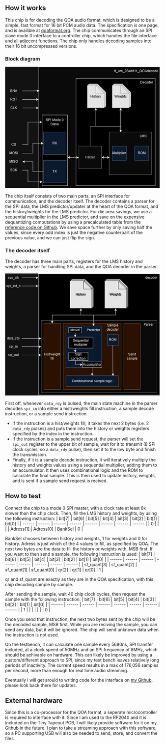 <!---

This file is used to generate your project datasheet. Please fill in the information below and delete any unused
sections.

You can also include images in this folder and reference them in the markdown. Each image must be less than
512 kb in size, and the combined size of all images must be less than 1 MB.
-->

## How it works

This chip is for decoding the QOA audio format, which is designed to be a simple, fast format for 16 bit PCM audio data. The specification is one page, and is availible at [qoaformat.org](https://qoaformat.org/). The chip communicates through an SPI slave mode 0 interface to a controller chip, which handles the file interface and all adjecent functions. The chip only handles decoding samples into their 16 bit uncompressed versions. 

### Block diagram

![A diagram showing the internal structure of the chip](28add11_QOAdecode_whole.jpg)

The chip itself consists of two main parts, an SPI interface for communication, and the decoder itself. The decoder contains a parser for the SPI data, the LMS predictor/updater at the heart of the QOA format, and the history/weights for the LMS predictor. 
For die area savings, we use a sequential multiplier in the LMS predictor, and save on the expensive dequantizing computations by using a precalculated table from the [reference code on Github](https://github.com/phoboslab/qoa). We save space further by only saving half the values, since every odd index is just the negative counterpart of the previous value, and we can just flip the sign.

### The decoder itself

The decoder has three main parts, registers for the LMS history and weights, a parser for handling SPI data, and the QOA decoder in the parser.

![A block diagram of the decoder itself, showing the components and how they are linked](decoder.jpg)

First off, whenever `data_rdy` is pulsed, the main state machine in the parser decodes `spi_in` into either a hist/weights fill instruction, a sample decode instruction, or a sample send instruction.
- If the instruction is a hist/weights fill, it takes the next 2 bytes (i.e. 2 `data_rdy` pulses) and puts them into the history or weights registers specified by the index in the instruction.
- If the instruction is a sample send request, the parser will set the `spi_out` register to the upper bit of sample, wait for it to transmit (8 SPI clock cycles, so a `data_rdy` pulse), then set it to the low byte and finish the transmission.
- Finally, if it is a sample decode instruction, it will iteratively multiply the history and weights values using a sequential multiplier, adding them to an accumulator. It then uses combinational logic and the ROM to calculate the final sample. This is then used to update history, weights, and is sent if a sample send request is recived.

## How to test

Connect the chip to a mode 0 SPI master, with a clock rate at least 6x slower than the chip clock. Then, fill the LMS history and weights, by using the following instruction:
| bit[7] | bit[6] | bit[5] | bit[4] | bit[3] | bit[2] | bit[1] | bit[0] |
| ------ | ------ | ------ | ------ | ------ | ------ | ------ | ------ |
|   0   |      |      |      | Adress[1] | Adress[0] | BankSel |   0    |

BankSel chooses between history and weights, 1 for weights and 0 for history. Adress is just which of the 4 values to fill, as specified by QOA. The next two bytes are the data to fill the history or weights with, MSB first.
If you want to then send a sample, the following instruction is used:
| bit[7] | bit[6] | bit[5] | bit[4] | bit[3] | bit[2] | bit[1] | bit[0] |
| ------ | ------ | ------ | ------ | ------ | ------ | ------ | ------ |
| sf_quant[3] | sf_quant[2] | sf_quant[1] | sf_quant[0] | qr[2] | qr[1] | qr[0] |   1    |

qr and sf_quant are exactly as they are in the QOA specification, with this chip decoding sample by sample.

After sending the sample, wait 40 chip clock cycles, then request the sample with the following instruction:
| bit[7] | bit[6] | bit[5] | bit[4] | bit[3] | bit[2] | bit[1] | bit[0] |
| ------ | ------ | ------ | ------ | ------ | ------ | ------ | ------ |
|   1    |        |        |        |        |        |        |   0    |

Once you send that instruction, the next two bytes sent by the chip will be the decoded sample, MSB first.
While you are reciving the sample, you can send any data, but it will be ignored. The chip will send unknown data when the instruction is not used.

On the testbench, it can calculate one sample every 5680ns, SPI transfer included, at a clock speed of 50MHz and an SPI frequency of 8MHz, which should be achivable on hardware. This can likely be improved by using a custom/different approach to SPI, since my test bench leaves relatively long periods of inactivity. The current speed results in a max of 176,056 samples per second, more than enough for real time audio streaming. 

Eventually I will get arould to writing code for the interface on [my Github](https://github.com/28add11), please look back there for updates.

## External hardware

Since this is a co-processor for the QOA format, a seperate microcontroller is required to interface with it. Since I am used to the RP2040 and it is included on the Tiny Tapeout PCB, I will likely provide software for it on my Github in the future. I plan to take a streaming approach with this software, so a PC supporting USB will also be needed to send, store, and convert the files. 
